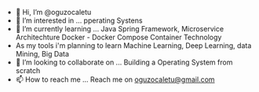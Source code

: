 - 👋 Hi, I’m @oguzocaletu
- 👀 I’m interested in ... pperating Systens
- 🌱 I’m currently learning ... Java Spring Framework, Microservice Architechture Docker - Docker Compose Container Technology
 -    As my tools i'm planning to learn Machine Learning, Deep Learning, data Mining, Big Data 
- 💞️ I’m looking to collaborate on ... Building a Operating System from scratch 
- 📫 How to reach me ... Reach me on oguzocaletu@gmail.com

<!---
oguzocaletu/oguzocaletu is a ✨ special ✨ repository because its `README.md` (this file) appears on your GitHub profile.
You can click the Preview link to take a look at your changes.
--->

